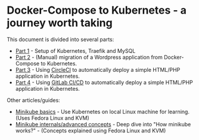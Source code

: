 # Docker-Compose to Kubernetes - a journey worth taking

This document is divided into several parts:
* [Part 1](Migration-Part-1.md) - Setup of Kubernetes, Traefik and MySQL
* [Part 2](Migration-Part-2.md) - (Manual) migration of a Wordpress application from Docker-Compose to Kubernetes.
* [Part 3](Migration-Part-3.md) - Using [CircleCI](https://circleci.com/) to automatically deploy a simple HTML/PHP application in Kubernetes. 
* [Part 4](Migration-Part-4.md) - Using [GitLab CI/CD](https://gitlab.com/) to automatically deploy a simple HTML/PHP application in Kubernetes. 

Other articles/guides:
* [Minikube basics](Minikube-on-Fedora.md) - Use Kubernetes on local Linux machine for learning. (Uses Fedora Linux and KVM)
* [Minikube internals/advanced concepts](Minikube-Internals-Fedora.md) - Deep dive into "How minikube works?" - (Concepts explained using Fedora Linux and KVM)
